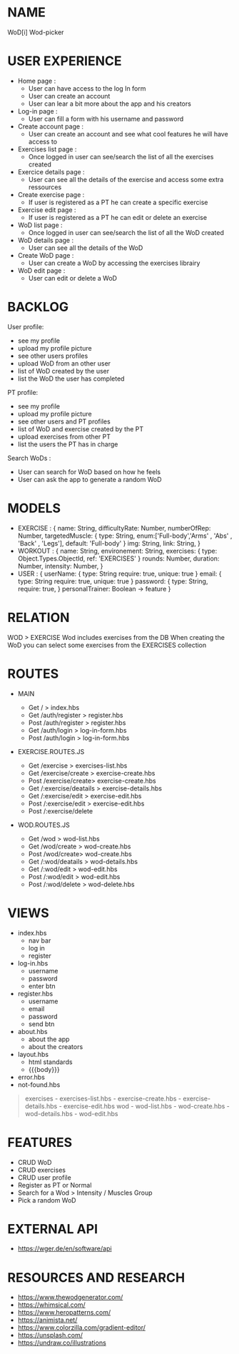 # NAME

WoD[i] Wod-picker



# USER EXPERIENCE

- Home page : 
    - User can have access to the log In form 
    - User can create an account
    - User can lear a bit more about the app and his creators
- Log-in page :
    - User can fill a form with his username and password
- Create account page :
    - User can create an account and see what cool features he will have access to
- Exercises list page :
    - Once logged in user can see/search the list of all the exercises created
- Exercice details page :
    - User can see all the details of the exercise and access some extra ressources
- Create exercise page :
    - If user is registered as a PT he can create a specific exercise
- Exercise edit page :
    - If user is registered as a PT he can edit or delete an exercise
- WoD list page :
    - Once logged in user can see/search the list of all the WoD created
- WoD details page :
    - User can see all the details of the WoD 
- Create WoD page :
    - User can create a WoD by accessing the exercises librairy
- WoD edit page :
    - User can edit or delete a WoD



# BACKLOG

User profile:
- see my profile
- upload my profile picture
- see other users profiles
- upload WoD from an other user
- list of WoD created by the user
- list the WoD the user has completed

PT profile:
- see my profile
- upload my profile picture
- see other users and PT profiles
- list of WoD and exercise created by the PT
- upload exercises from other PT
- list the users the PT has in charge

Search WoDs : 
- User can search for WoD based on how he feels
- User can ask the app to generate a random WoD


# MODELS
- EXERCISE : {
    name: String,
    difficultyRate: Number,
    numberOfRep: Number,
    targetedMuscle: {
        type: String,
        enum:['Full-body','Arms' , 'Abs' , 'Back' , 'Legs'],
        default: 'Full-body'
    }
    img: String,
    link: String,
}
- WORKOUT : {
    name: String,
    environement: String,
    exercises: {
        type: Object.Types.ObjectId,
        ref: 'EXERCISES'
    }
    rounds: Number,
    duration: Number,
    intensity: Number,
}
- USER : {
    userName: {
        type: String
        require: true,
        unique: true
    }
    email: {
        type: String
        require: true,
        unique: true
    }
    password: {
        type: String,
        require: true,
    }
    personalTrainer: Boolean -> feature
}

# RELATION
WOD > EXERCISE
Wod includes exercises from the DB
When creating the WoD you can select some exercises from the EXERCISES collection

# ROUTES
- MAIN
    - Get / > index.hbs
    - Get /auth/register > register.hbs
    - Post /auth/register > register.hbs
    - Get /auth/login > log-in-form.hbs
    - Post /auth/login > log-in-form.hbs


- EXERCISE.ROUTES.JS
    - Get /exercise > exercises-list.hbs
    - Get /exercise/create > exercise-create.hbs
    - Post /exercise/create> exercise-create.hbs
    - Get /:exercise/deatails > exercise-details.hbs
    - Get /:exercise/edit > exercise-edit.hbs
    - Post /:exercise/edit > exercise-edit.hbs
    - Post /:exercise/delete 
- WOD.ROUTES.JS
    - Get /wod > wod-list.hbs
    - Get /wod/create > wod-create.hbs
    - Post /wod/create> wod-create.hbs
    - Get /:wod/deatails > wod-details.hbs
    - Get /:wod/edit > wod-edit.hbs
    - Post /:wod/edit > wod-edit.hbs
    - Post /:wod/delete > wod-delete.hbs

# VIEWS
- index.hbs
    - nav bar
    - log in
    - register
- log-in.hbs
    - username
    - password
    - enter btn
- register.hbs
    - username
    - email
    - password
    - send btn
- about.hbs
    - about the app
    - about the creators
- layout.hbs
    - html standards
    - {{{body}}}
- error.hbs
- not-found.hbs
> exercises
    - exercises-list.hbs
    - exercise-create.hbs
    - exercise-details.hbs
    - exercise-edit.hbs
> wod
    - wod-list.hbs
    - wod-create.hbs
    - wod-details.hbs
    - wod-edit.hbs

# FEATURES
- CRUD WoD
- CRUD exercises
- CRUD user profile
- Register as PT or Normal
- Search for a Wod > Intensity / Muscles Group
- Pick a random WoD

# EXTERNAL API
- https://wger.de/en/software/api

# RESOURCES AND RESEARCH
- https://www.thewodgenerator.com/
- https://whimsical.com/
- https://www.heropatterns.com/
- https://animista.net/
- https://www.colorzilla.com/gradient-editor/
- https://unsplash.com/
- https://undraw.co/illustrations


